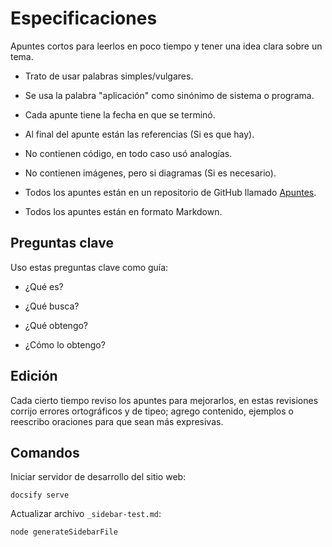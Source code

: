 # Especificaciones  

Apuntes cortos para leerlos en poco tiempo y tener una idea clara sobre un tema.

* Trato de usar palabras simples/vulgares.

* Se usa la palabra "aplicación" como sinónimo de sistema o programa.

* Cada apunte tiene la fecha en que se terminó.

* Al final del apunte están las referencias (Si es que hay).

* No contienen código, en todo caso usó analogías.

* No contienen imágenes, pero si diagramas (Si es necesario).

* Todos los apuntes están en un repositorio de GitHub llamado [Apuntes](https://github.com/CiroMirkin/Apuntes/).

* Todos los apuntes están en formato Markdown.

## Preguntas clave

Uso estas preguntas clave como guía:

* ¿Qué es?

* ¿Qué busca?

* ¿Qué obtengo?

* ¿Cómo lo obtengo?

## Edición

Cada cierto tiempo reviso los apuntes para mejorarlos, en estas revisiones corrijo errores ortográficos y de tipeo; agrego contenido, ejemplos o reescribo oraciones para que sean más expresivas.

## Comandos

Iniciar servidor de desarrollo del sitio web:

```
docsify serve
```

Actualizar archivo `_sidebar-test.md`:

```
node generateSidebarFile
```
